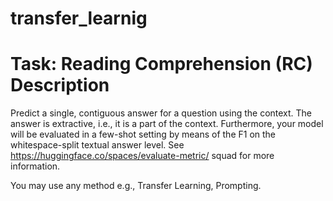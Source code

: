 # transfer_learnig

# Task: Reading Comprehension (RC) Description
Predict a single, contiguous answer for a question using the context.
The answer is extractive, i.e., it is a part of the context.
Furthermore, your model will be evaluated in a few-shot setting by means of the F1 on the whitespace-split textual answer level. See https://huggingface.co/spaces/evaluate-metric/ squad for more information.


You may use any method e.g., Transfer Learning, Prompting.
